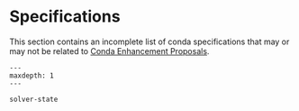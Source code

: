 # Specifications

This section contains an incomplete list of conda specifications that
may or may not be related to [Conda Enhancement Proposals](https://github.com/conda-incubator/ceps).

```{toctree}
---
maxdepth: 1
---

solver-state
```
